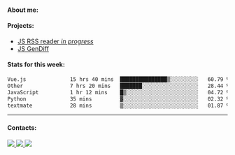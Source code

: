 #### About me:

#### Projects:
- [JS RSS reader *in progress*](https://github.com/GKoil/frontend-project-lvl3)
- [JS GenDiff](https://github.com/GKoil/GenDiff)

#### Stats for this week:
<!--START_SECTION:waka-->

```txt
Vue.js              15 hrs 40 mins  ███████████████▒░░░░░░░░░   60.79 %
Other               7 hrs 20 mins   ███████░░░░░░░░░░░░░░░░░░   28.44 %
JavaScript          1 hr 12 mins    █▒░░░░░░░░░░░░░░░░░░░░░░░   04.72 %
Python              35 mins         ▓░░░░░░░░░░░░░░░░░░░░░░░░   02.32 %
textmate            28 mins         ▒░░░░░░░░░░░░░░░░░░░░░░░░   01.87 %
```

<!--END_SECTION:waka-->
---
#### Contacts:

<a target='_blank' title='LinkedIn' href="https://www.linkedin.com/in/gkoil/">
  <img src="https://img.shields.io/badge/LinkedIn-0077B5?style=for-the-badge&logo=linkedin&logoColor=white" />
</a>
<a target='_blank' title='Telegram' href="https://t.me/gkoil">
  <img src="https://img.shields.io/badge/Telegram-2CA5E0?style=for-the-badge&logo=telegram&logoColor=white" />
</a>
<a target='_blank' title='Gmail' href="mailto: gk.grigorev@gmail.com">
  <img src="https://img.shields.io/badge/Gmail-D14836?style=for-the-badge&logo=gmail&logoColor=white" />
</a>

